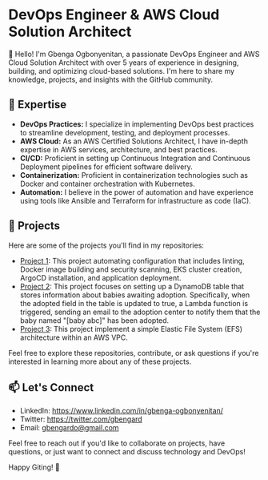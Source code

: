 # DevOps Engineer & AWS Cloud Solution Architect

👋 Hello! I'm Gbenga Ogbonyenitan, a passionate DevOps Engineer and AWS Cloud Solution Architect with over 5 years of experience in designing, building, and optimizing cloud-based solutions. I'm here to share my knowledge, projects, and insights with the GitHub community.

## 🔧 Expertise

- **DevOps Practices:** I specialize in implementing DevOps best practices to streamline development, testing, and deployment processes.
- **AWS Cloud:** As an AWS Certified Solutions Architect, I have in-depth expertise in AWS services, architecture, and best practices.
- **CI/CD:** Proficient in setting up Continuous Integration and Continuous Deployment pipelines for efficient software delivery.
- **Containerization:** Proficient in containerization technologies such as Docker and container orchestration with Kubernetes.
- **Automation:** I believe in the power of automation and have experience using tools like Ansible and Terraform for infrastructure as code (IaC).

## 🚀 Projects

Here are some of the projects you'll find in my repositories:

- [Project 1](https://github.com/Gbengard/esigned): This project automating configuration that includes linting, Docker image building and security scanning, EKS cluster creation, ArgoCD installation, and application deployment.
- [Project 2](https://github.com/Gbengard/aws-dynamodb-lambda-trigger): This project focuses on setting up a DynamoDB table that stores information about babies awaiting adoption. Specifically, when the adopted field in the table is updated to true, a Lambda function is triggered, sending an email to the adoption center to notify them that the baby named "[baby abc]" has been adopted.
- [Project 3](https://github.com/Gbengard/aws-efs): This project implement a simple Elastic File System (EFS) architecture within an AWS VPC.

Feel free to explore these repositories, contribute, or ask questions if you're interested in learning more about any of these projects.

## 📫 Let's Connect

- LinkedIn: https://www.linkedin.com/in/gbenga-ogbonyenitan/
- Twitter: https://twitter.com/gbengard
- Email: gbengardo@gmail.com

Feel free to reach out if you'd like to collaborate on projects, have questions, or just want to connect and discuss technology and DevOps!

Happy Giting! 🚀
